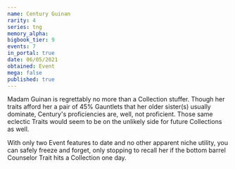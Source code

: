 ```yaml
---
name: Century Guinan
rarity: 4
series: tng
memory_alpha:
bigbook_tier: 9
events: 7
in_portal: true
date: 06/05/2021
obtained: Event
mega: false
published: true
---
```


Madam Guinan is regrettably no more than a Collection stuffer. Though her traits afford her a pair of 45% Gauntlets that her older sister(s) usually dominate, Century's proficiencies are, well, not proficient. Those same eclectic Traits would seem to be on the unlikely side for future Collections as well. 

With only two Event features to date and no other apparent niche utility, you can safely freeze and forget, only stopping to recall her if the bottom barrel Counselor Trait hits a Collection one day.
